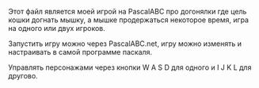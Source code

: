 Этот файл является моей игрой на PascalABC про догонялки где цель кошки догнать мышку, а мышке продержаться некоторое время, игра на одного или двух игроков.

Запустить игру можно через PascalABC.net, игру можно изменять и настраивать в самой программе паскаля.

Управлять персонажами через кнопки W A S D для одного и I J K L для другово.
